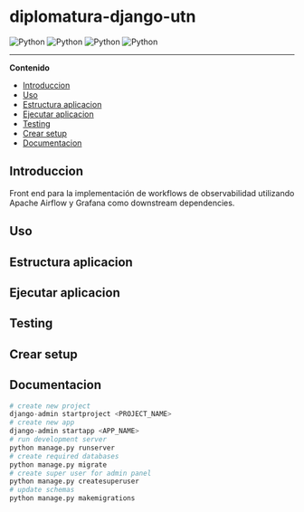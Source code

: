 # diplomatura-django-utn

![Python](https://img.shields.io/badge/observability--workflows-v1.0.0-orange)
![Python](https://img.shields.io/badge/python-v3.10.6-blue)
![Python](https://img.shields.io/badge/django-v3.2.5-lightgreen)
![Python](https://img.shields.io/badge/platform-linux--64%7Cwin--64-lightgrey)


----

**Contenido**
- [Introduccion](#introduccion)
- [Uso](#uso)
- [Estructura aplicacion](#estructura-aplicacion)
- [Ejecutar aplicacion](#ejecutar-aplicacion)
- [Testing](#testing)
- [Crear setup](#crear-setup)
- [Documentacion](#documentacion)


## Introduccion 

Front end para la implementación de workflows de observabilidad utilizando Apache Airflow y Grafana como downstream dependencies.

## Uso

## Estructura aplicacion

## Ejecutar aplicacion

## Testing

## Crear setup

## Documentacion
```python
# create new project
django-admin startproject <PROJECT_NAME>
# create new app
django-admin startapp <APP_NAME>
# run development server
python manage.py runserver
# create required databases
python manage.py migrate
# create super user for admin panel
python manage.py createsuperuser
# update schemas
python manage.py makemigrations
```